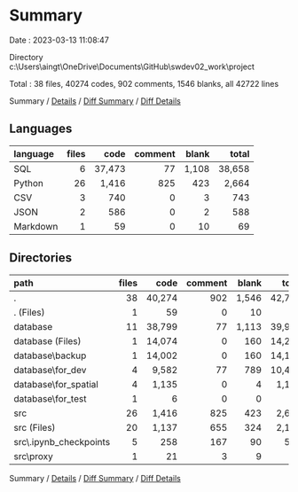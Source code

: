 # Summary

Date : 2023-03-13 11:08:47

Directory c:\\Users\\aingt\\OneDrive\\Documents\\GitHub\\swdev02_work\\project

Total : 38 files,  40274 codes, 902 comments, 1546 blanks, all 42722 lines

Summary / [Details](details.md) / [Diff Summary](diff.md) / [Diff Details](diff-details.md)

## Languages
| language | files | code | comment | blank | total |
| :--- | ---: | ---: | ---: | ---: | ---: |
| SQL | 6 | 37,473 | 77 | 1,108 | 38,658 |
| Python | 26 | 1,416 | 825 | 423 | 2,664 |
| CSV | 3 | 740 | 0 | 3 | 743 |
| JSON | 2 | 586 | 0 | 2 | 588 |
| Markdown | 1 | 59 | 0 | 10 | 69 |

## Directories
| path | files | code | comment | blank | total |
| :--- | ---: | ---: | ---: | ---: | ---: |
| . | 38 | 40,274 | 902 | 1,546 | 42,722 |
| . (Files) | 1 | 59 | 0 | 10 | 69 |
| database | 11 | 38,799 | 77 | 1,113 | 39,989 |
| database (Files) | 1 | 14,074 | 0 | 160 | 14,234 |
| database\\backup | 1 | 14,002 | 0 | 160 | 14,162 |
| database\\for_dev | 4 | 9,582 | 77 | 789 | 10,448 |
| database\\for_spatial | 4 | 1,135 | 0 | 4 | 1,139 |
| database\\for_test | 1 | 6 | 0 | 0 | 6 |
| src | 26 | 1,416 | 825 | 423 | 2,664 |
| src (Files) | 20 | 1,137 | 655 | 324 | 2,116 |
| src\\.ipynb_checkpoints | 5 | 258 | 167 | 90 | 515 |
| src\\proxy | 1 | 21 | 3 | 9 | 33 |

Summary / [Details](details.md) / [Diff Summary](diff.md) / [Diff Details](diff-details.md)